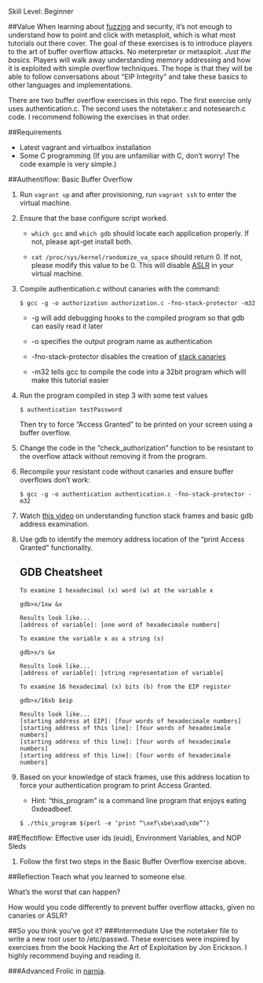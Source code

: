 Skill Level: Beginner

##Value
When learning about [fuzzing](https://en.wikipedia.org/wiki/Fuzz_testing) and security, it’s not enough to understand how to point and click with metasploit, which is what most tutorials out there cover. The goal of these exercises is to introduce players to the art of buffer overflow attacks. No meterpreter or metasploit. *Just the basics.* Players will walk away understanding memory addressing and how it is exploited with simple overflow techniques. The hope is that they will be able to follow conversations about “EIP Integrity” and take these basics to other languages and implementations.

There are two buffer overflow exercises in this repo. The first exercise only uses authentication.c. The second uses the notetaker.c and notesearch.c code. I recommend following the exercises in that order.

##Requirements
* Latest vagrant and virtualbox installation
* Some C programming (If you are unfamiliar with C, don’t worry! The code example is very simple.)

##Authentiflow: Basic Buffer Overflow
1. Run `vagrant up` and after provisioning, run `vagrant ssh` to enter the virtual machine.

2. Ensure that the base configure script worked.

    * `which gcc` and `which gdb` should locate each application properly. If not, please apt-get install both.

    * `cat /proc/sys/kernel/randomize_va_space` should return 0. If not, please modify this value to be 0. This will disable [ASLR](https://en.wikipedia.org/wiki/Address_space_layout_randomization) in your virtual machine.

3. Compile authentication.c without canaries with the command:
    ```
    $ gcc -g -o authorization authorization.c -fno-stack-protector -m32
    ```

    * -g will add debugging hooks to the compiled program so that gdb can easily read it later

    * -o specifies the output program name as authentication

    * -fno-stack-protector disables the creation of [stack canaries](https://en.wikipedia.org/wiki/Stack_buffer_overflow#Stack_canaries)

    * -m32 tells gcc to compile the code into a 32bit program which will make this tutorial easier

4. Run the program compiled in step 3 with some test values
    ```
    $ authentication testPassword
    ```

    Then try to force “Access Granted” to be printed on your screen using a buffer overflow.

5. Change the code in the “check_authorization” function to be resistant to the overflow attack without removing it from the program.

6. Recompile your resistant code without canaries and ensure buffer overflows don’t work:
    ```
    $ gcc -g -o authentication authentication.c -fno-stack-protector -m32
    ```

7. Watch [this video]() on understanding function stack frames and basic gdb address examination.

8. Use gdb to identify the memory address location of the “print Access Granted” functionality.

    GDB Cheatsheet
    ----
    ```
    To examine 1 hexadecimal (x) word (w) at the variable x

    gdb>x/1xw &x

    Results look like...
    [address of variable]: [one word of hexadecimale numbers]
    ```

    ```
    To examine the variable x as a string (s)

    gdb>x/s &x

    Results look like...
    [address of variable]: [string representation of variable]
    ```

    ```
    To examine 16 hexadecimal (x) bits (b) from the EIP register

    gdb>x/16xb $eip

    Results look like...
    [starting address at EIP]: [four words of hexadecimale numbers]
    [starting address of this line]: [four words of hexadecimale numbers]
    [starting address of this line]: [four words of hexadecimale numbers]
    [starting address of this line]: [four words of hexadecimale numbers]
    ```

9. Based on your knowledge of stack frames, use this address location to force your authentication program to print Access Granted.

    * Hint: “this_program” is a command line program that enjoys eating 0xdeadbeef.

    ```
    $ ./this_program $(perl -e ‘print “\xef\xbe\xad\xde”’)
    ```

##Effectiflow: Effective user ids (euid), Environment Variables, and NOP Sleds
1. Follow the first two steps in the Basic Buffer Overflow exercise above.

##Reflection
Teach what you learned to someone else.

What’s the worst that can happen?

How would you code differently to prevent buffer overflow attacks, given no canaries or ASLR?

##So you think you’ve got it?
###Intermediate
Use the notetaker file to write a new root user to /etc/passwd.
These exercises were inspired by exercises from the book Hacking the Art of Exploitation by Jon Erickson. I highly recommend buying and reading it.

###Advanced
Frolic in [narnia](https://overthewire.org/wargames/narnia).
